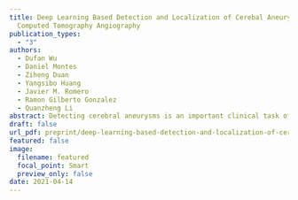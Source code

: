 ```yaml
---
title: Deep Learning Based Detection and Localization of Cerebal Aneurysms in
  Computed Tomography Angiography
publication_types:
  - "3"
authors:
  - Dufan Wu
  - Daniel Montes
  - Ziheng Duan
  - Yangsibo Huang
  - Javier M. Romero
  - Ramon Gilberto Gonzalez
  - Quanzheng Li
abstract: Detecting cerebral aneurysms is an important clinical task of brain computed tomography angiography (CTA). However, human interpretation could be time consuming due to the small size of some aneurysms. In this work, we proposed DeepBrain, a deep learning based cerebral aneurysm detection and localization algorithm. The algorithm consisted of a 3D faster region-proposal convolution neural network for aneurysm detection and localization, and a 3D multi-scale fully convolutional neural network for false positive reduction. Furthermore, a novel hierarchical non-maximum suppression algorithm was proposed to process the detection results in 3D, which greatly reduced the time complexity by eliminating unnecessary comparisons. DeepBrain was trained and tested on 550 brain CTA scans and achieved sensitivity of 93.3% with 0.3 false positives per patient on average.
draft: false
url_pdf: preprint/deep-learning-based-detection-and-localization-of-cerebal-aneurysms-in-computed-tomography-angiography/2005.11098.pdf
featured: false
image:
  filename: featured
  focal_point: Smart
  preview_only: false
date: 2021-04-14
---
```

